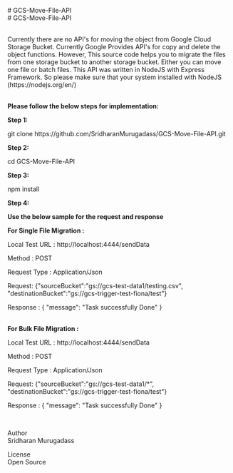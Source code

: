 <p># GCS-Move-File-API<br /># GCS-Move-File-API</p>
<p><br />Currently there are no API's for moving the object from Google Cloud Storage Bucket. Currently Google Provides API's for copy and delete the object functions. However, This source code helps you to migrate the files from one storage bucket to another storage bucket. Either you can move one file or batch files. This API was written in NodeJS with Express Framework. So please make sure that your system installed with NodeJS (https://nodejs.org/en/)</p>
<p><br /><strong>Please follow the below steps for implementation:</strong></p>
<p><strong>Step 1:</strong></p>
<p>git clone https://github.com/SridharanMurugadass/GCS-Move-File-API.git</p>
<p><strong>Step 2:</strong></p>
<p>cd GCS-Move-File-API</p>
<p><strong>Step 3:</strong></p>
<p>npm install</p>
<p><strong>Step 4:</strong></p>
<p><strong>Use the below sample for the request and response</strong></p>
<p><strong>For Single File Migration :</strong></p>
<p>Local Test URL : http://localhost:4444/sendData</p>
<p>Method : POST</p>
<p>Request Type : Application/Json</p>
<p>Request: {"sourceBucket":"gs://gcs-test-data1/testing.csv", "destinationBucket":"gs://gcs-trigger-test-fiona/test"}</p>
<p>Response : { "message": "Task successfully Done" }</p>
<p><br /><strong>For Bulk File Migration :</strong></p>
<p>Local Test URL : http://localhost:4444/sendData</p>
<p>Method : POST</p>
<p>Request Type : Application/Json</p>
<p>Request: {"sourceBucket":"gs://gcs-test-data1/*", "destinationBucket":"gs://gcs-trigger-test-fiona/test"}</p>
<p>Response : { "message": "Task successfully Done" }</p>
<p>&nbsp;</p>
<p>Author<br />Sridharan Murugadass</p>
<p>License<br />Open Source&nbsp; &nbsp; &nbsp; &nbsp; &nbsp; &nbsp;</p>
<!-- #######  YAY, I AM THE SOURCE EDITOR! #########-->
